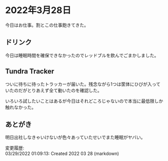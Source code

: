 # 2022年3月28日

今日はお仕事。割とこの仕事飽きてきた。

## ドリンク

今日は睡眠時間を確保できなかったのでレッドブルを飲んでごまかしました。

## Tundra Tracker

ついに待ちに待ったトラッカーが届いた。残念ながら1つは筐体にひびが入っていたのだがとりあえず全て動いたのを確認した。

いろいろ試したいことはあるが今日はそれどころじゃないので本当に最低限しか触れなかった。

## あとがき

明日出社しなきゃいけないが色々あっていたせいでまた睡眠がヤバい。

変更履歴:  
03/29/2022 01:09:13: Created 2022 03 28 (markdown)  
